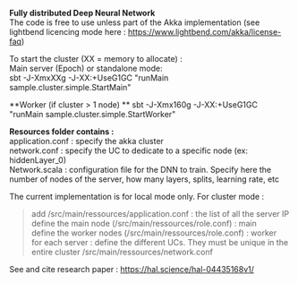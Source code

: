 **Fully distributed Deep Neural Network**   
The code is free to use unless part of the Akka implementation (see lightbend licencing mode here : https://www.lightbend.com/akka/license-faq)  

To start the cluster (XX = memory to allocate) :    
Main server (Epoch) or standalone mode:    
sbt -J-XmxXXg -J-XX:+UseG1GC "runMain sample.cluster.simple.StartMain"   

**Worker (if cluster > 1 node)  **
sbt -J-Xmx160g -J-XX:+UseG1GC "runMain sample.cluster.simple.StartWorker"    

**Resources folder contains :**   
application.conf : specify the akka cluster   
network.conf : specify the UC to dedicate to a specific node (ex: hiddenLayer_0)   
Network.scala : configuration file for the DNN to train. Specify here the number of nodes of the server, how many layers, splits, learning rate, etc  

The current implementation is for local mode only.
For cluster mode :
> add /src/main/ressources/application.conf : the list of all the server IP  
> define the main node (/src/main/ressources/role.conf) : main  
> define the worker nodes (/src/main/ressources/role.conf) : worker  
> for each server : define the different UCs. They must be unique in the entire cluster  /src/main/ressources/network.conf

See and cite research paper : https://hal.science/hal-04435168v1/

